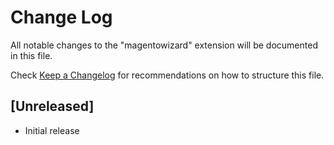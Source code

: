 # Change Log

All notable changes to the "magentowizard" extension will be documented in this file.

Check [Keep a Changelog](http://keepachangelog.com/) for recommendations on how to structure this file.

## [Unreleased]

- Initial release